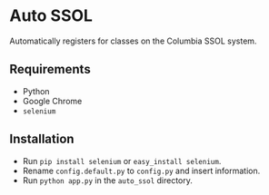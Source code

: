 Auto SSOL
============
Automatically registers for classes on the Columbia SSOL system.

Requirements
------------
- Python
- Google Chrome
- `selenium`

Installation
------------
- Run `pip install selenium` or `easy_install selenium`.
- Rename `config.default.py` to `config.py` and insert information.
- Run `python app.py` in the `auto_ssol` directory.